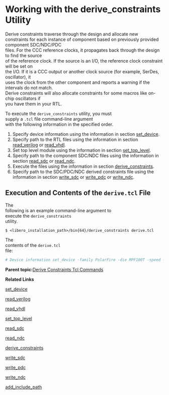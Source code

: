 # Working with the derive\_constraints Utility

Derive constraints traverse through the design and allocate new<br /> constraints for each instance of component based on previously provided component SDC/NDC/PDC<br /> files. For the CCC reference clocks, it propagates back through the design to find the source<br /> of the reference clock. If the source is an I/O, the reference clock constraint will be set on<br /> the I/O. If it is a CCC output or another clock source \(for example, SerDes, oscillator\), it<br /> uses the clock from the other component and reports a warning if the intervals do not match.<br /> Derive constraints will also allocate constraints for some macros like on-chip oscillators if<br /> you have them in your RTL.

To execute the `derive_constraints` utility, you must<br /> supply a `.tcl` file command-line argument<br /> with the following information in the specified order.

1.  Specify device information using the information in section [set\_device](GUID-39C65B3D-C691-4828-B683-6BF6124A3D64.md).
2.  Specify path to the RTL files using the information in section [read\_verilog](GUID-A6B878AC-8A09-4A07-9F0F-8F56A93ACC4B.md) or [read\_vhdl](GUID-5A4AFED5-32F0-457C-B56A-82A66D7E56EB.md).
3.  Set top level module using the information in section [set\_top\_level](GUID-F75EEF2F-7038-4A76-A731-9C5C3E42926E.md).
4.  Specify path to the component SDC/NDC files using the information in section [read\_sdc](GUID-A294DA39-50AC-498B-8247-BBB2D2C3EAAE.md) or [read\_ndc](GUID-65B669F6-2223-4F29-A83C-8C9CD0036EB2.md).
5.  Execute the files using the information in section [derive\_constraints](GUID-D8E94959-76E9-4271-97BF-B64A72DF17C1.md).
6.  Specify path to the SDC/PDC/NDC derived constraints file using the information in section [write\_sdc](GUID-EF3BF9B5-94C1-4645-9554-4393735F9B29.md) or [write\_pdc](GUID-AC49E0C6-E7D0-4500-B3A7-DF56585FD7EE.md) or [write\_ndc](GUID-399EF5CE-68B7-4742-B3E0-DAAF4768D37B.md).

## Execution and Contents of the `derive.tcl` File

The<br /> following is an example command-line argument to<br /> execute the `derive_constraints`<br /> utility.

```
$ <libero_installation_path>/bin{64}/derive_constraints derive.tcl
```

The<br /> contents of the `derive.tcl`<br /> file:

```tcl
# Device information set_device -family PolarFire -die MPF100T -speed -1 # RTL files read_verilog -mode system_verilog project/component/work/txpll0/txpll0_txpll0_0_PF_TX_PLL.v read_verilog -mode system_verilog {project/component/work/txpll0/txpll0.v} read_verilog -mode system_verilog {project/component/work/xcvr0/I_XCVR/xcvr0_I_XCVR_PF_XCVR.v} read_verilog -mode system_verilog {project/component/work/xcvr0/xcvr0.v} read_vhdl -mode vhdl_2008 {project/hdl/xcvr1.vhd} #Component SDC files set_top_level {xcvr1} read_sdc -component {project/component/work/txpll0/txpll0_0/txpll0_txpll0_0_PF_TX_PLL.sdc} read_sdc -component {project/component/work/xcvr0/I_XCVR/xcvr0_I_XCVR_PF_XCVR.sdc} #Use derive_constraint command derive_constraints #SDC/PDC/NDC result files write_sdc {project/constraint/xcvr1_derived_constraints.sdc} write_pdc {project/constraint/fp/xcvr1_derived_constraints.pdc}
```

**Parent topic:**[Derive Constraints Tcl Commands](GUID-EF4215C4-4E60-4551-BFBD-C4A85BEC13C2.md)

**Related Links**  


[set\_device](GUID-39C65B3D-C691-4828-B683-6BF6124A3D64.md)

[read\_verilog](GUID-A6B878AC-8A09-4A07-9F0F-8F56A93ACC4B.md)

[read\_vhdl](GUID-5A4AFED5-32F0-457C-B56A-82A66D7E56EB.md)

[set\_top\_level](GUID-F75EEF2F-7038-4A76-A731-9C5C3E42926E.md)

[read\_sdc](GUID-A294DA39-50AC-498B-8247-BBB2D2C3EAAE.md)

[read\_ndc](GUID-65B669F6-2223-4F29-A83C-8C9CD0036EB2.md)

[derive\_constraints](GUID-D8E94959-76E9-4271-97BF-B64A72DF17C1.md)

[write\_sdc](GUID-EF3BF9B5-94C1-4645-9554-4393735F9B29.md)

[write\_pdc](GUID-AC49E0C6-E7D0-4500-B3A7-DF56585FD7EE.md)

[write\_ndc](GUID-399EF5CE-68B7-4742-B3E0-DAAF4768D37B.md)

[add\_include\_path](GUID-39A8B4B7-B61B-40C6-A32F-BEB54CF08FA8.md)

